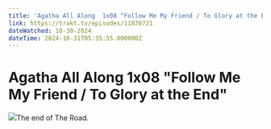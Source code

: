 ```yaml
---
title: 'Agatha All Along  1x08 "Follow Me My Friend / To Glory at the End"' 
link: https://trakt.tv/episodes/11870721
dateWatched: 10-30-2024
dateTime: 2024-10-31T05:35:55.000000Z
---
```

# Agatha All Along  1x08 "Follow Me My Friend / To Glory at the End"

![](https://walter-r2.trakt.tv/images/episodes/011/870/721/screenshots/thumb/026d474237.jpg)The end of The Road.